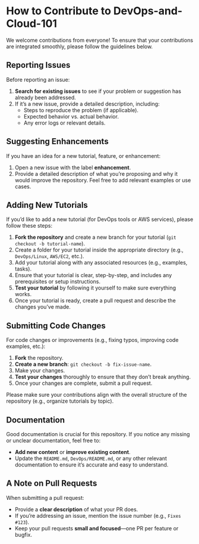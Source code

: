 # How to Contribute to DevOps-and-Cloud-101

We welcome contributions from everyone! To ensure that your contributions are integrated smoothly, please follow the guidelines below.

## Reporting Issues

Before reporting an issue:
1. **Search for existing issues** to see if your problem or suggestion has already been addressed.
2. If it’s a new issue, provide a detailed description, including:
   - Steps to reproduce the problem (if applicable).
   - Expected behavior vs. actual behavior.
   - Any error logs or relevant details.

## Suggesting Enhancements

If you have an idea for a new tutorial, feature, or enhancement:
1. Open a new issue with the label **enhancement**.
2. Provide a detailed description of what you’re proposing and why it would improve the repository. Feel free to add relevant examples or use cases.

## Adding New Tutorials

If you’d like to add a new tutorial (for DevOps tools or AWS services), please follow these steps:
1. **Fork the repository** and create a new branch for your tutorial (`git checkout -b tutorial-name`).
2. Create a folder for your tutorial inside the appropriate directory (e.g., `DevOps/Linux`, `AWS/EC2`, etc.).
3. Add your tutorial along with any associated resources (e.g., examples, tasks).
4. Ensure that your tutorial is clear, step-by-step, and includes any prerequisites or setup instructions.
5. **Test your tutorial** by following it yourself to make sure everything works.
6. Once your tutorial is ready, create a pull request and describe the changes you’ve made.

## Submitting Code Changes

For code changes or improvements (e.g., fixing typos, improving code examples, etc.):
1. **Fork** the repository.
2. **Create a new branch**: `git checkout -b fix-issue-name`.
3. Make your changes.
4. **Test your changes** thoroughly to ensure that they don’t break anything.
5. Once your changes are complete, submit a pull request.

Please make sure your contributions align with the overall structure of the repository (e.g., organize tutorials by topic).

## Documentation

Good documentation is crucial for this repository. If you notice any missing or unclear documentation, feel free to:
- **Add new content** or **improve existing content**.
- Update the `README.md`, `DevOps/README.md`, or any other relevant documentation to ensure it’s accurate and easy to understand.

## A Note on Pull Requests

When submitting a pull request:
- Provide a **clear description** of what your PR does.
- If you’re addressing an issue, mention the issue number (e.g., `Fixes #123`).
- Keep your pull requests **small and focused**—one PR per feature or bugfix.
